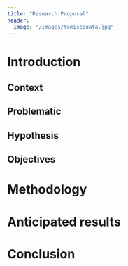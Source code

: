 ```yaml
---
title: "Research Proposal"
header:
  image: "/images/temiscouata.jpg"
---
```


# Introduction

## Context

## Problematic

## Hypothesis

## Objectives

# Methodology

# Anticipated results

# Conclusion